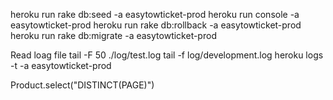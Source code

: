 heroku run rake db:seed -a easytowticket-prod
heroku run console -a easytowticket-prod
heroku run rake db:rollback -a easytowticket-prod
heroku run rake db:migrate -a easytowticket-prod


Read loag file
tail -F 50  ./log/test.log
tail -f log/development.log
heroku logs -t -a easytowticket-prod

Product.select("DISTINCT(PAGE)")

